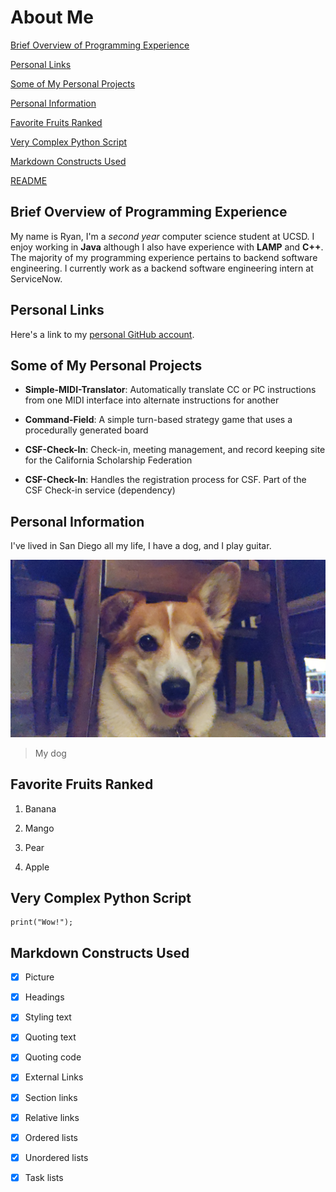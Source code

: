 # About Me

[Brief Overview of Programming Experience](#brief-overview-of-programming-experience)

[Personal Links](#personal-links)

[Some of My Personal Projects](#some-of-my-personal-projects)

[Personal Information](#personal-information)

[Favorite Fruits Ranked](#favorite-fruits-ranked)

[Very Complex Python Script](#very-complex-python-script)

[Markdown Constructs Used](#markdown-constructs-used)

[README](../README.md)

## Brief Overview of Programming Experience

My name is Ryan, I'm a *second year* computer science student at UCSD. I enjoy working in **Java** although I also have experience with **LAMP** and **C++**. The majority of my programming experience pertains to backend software engineering. I currently work as a backend software engineering intern at ServiceNow.

## Personal Links

Here's a link to my [personal GitHub account](https://github.com/ryankeegan).

## Some of My Personal Projects

- **Simple-MIDI-Translator**: Automatically translate CC or PC instructions from one MIDI interface into alternate instructions for another

- **Command-Field**: A simple turn-based strategy game that uses a procedurally generated board

- **CSF-Check-In**: Check-in, meeting management, and record keeping site for the California Scholarship Federation

- **CSF-Check-In**: Handles the registration process for CSF. Part of the CSF Check-in service (dependency)

## Personal Information

I've lived in San Diego all my life, I have a dog, and I play guitar.

![](dog.jpg)
> My dog

## Favorite Fruits Ranked

1. Banana

2. Mango

3. Pear

4. Apple


## Very Complex Python Script

```
print("Wow!");
```

## Markdown Constructs Used

- [x] Picture

- [x] Headings

- [x] Styling text

- [x] Quoting text

- [x] Quoting code

- [x] External Links

- [x] Section links

- [x] Relative links

- [x] Ordered lists

- [x] Unordered lists

- [x] Task lists